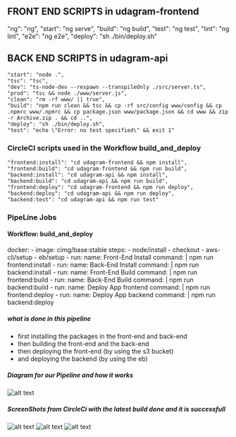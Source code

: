 ## FRONT END SCRIPTS in udagram-frontend

"ng": "ng",
"start": "ng serve",
"build": "ng build",
"test": "ng test",
"lint": "ng lint",
"e2e": "ng e2e",
"deploy": "sh ./bin/deploy.sh"

## BACK END SCRIPTS in udagram-api

    "start": "node .",
    "tsc": "tsc",
    "dev": "ts-node-dev --respawn --transpileOnly ./src/server.ts",
    "prod": "tsc && node ./www/server.js",
    "clean": "rm -rf www/ || true",
    "build": "npm run clean && tsc && cp -rf src/config www/config && cp .npmrc www/.npmrc && cp package.json www/package.json && cd www && zip -r Archive.zip . && cd ..",
    "deploy": "sh ./bin/deploy.sh",
    "test": "echo \"Error: no test specified\" && exit 1"

### CircleCI scripts used in the Workflow build_and_deploy

    "frontend:install": "cd udagram-frontend && npm install",
    "frontend:build": "cd udagram-frontend && npm run build",
    "backend:install": "cd udagram-api && npm install",
    "backend:build": "cd udagram-api && npm run build",
    "frontend:deploy": "cd udagram-frontend && npm run deploy",
    "backend:deploy": "cd udagram-api && npm run deploy",
    "backend:test": "cd udagram-api && npm run test"

### PipeLine Jobs

#### Workflow: build_and_deploy

docker: - image: cimg/base:stable
steps: - node/install - checkout - aws-cli/setup - eb/setup - run:
name: Front-End Install
command: |
npm run frontend:install - run:
name: Back-End Install
command: |
npm run backend:install - run:
name: Front-End Build
command: |
npm run frontend:build - run:
name: Back-End Build
command: |
npm run backend:build - run:
name: Deploy App frontend
command: |
npm run frontend:deploy - run:
name: Deploy App backend
command: |
npm run backend:deploy

##### what is done in this pipeline

- first installing the packages in the front-end and back-end
- then building the front-end and the back-end
- then deploying the front-end (by using the s3 bucket)
- and deploying the backend (by using the eb)

##### Diagram for our Pipeline and how it works

![alt text](https://github.com/david-wagih/DeploymentProject/blob/master/images/pipelineFlow.png?raw=true)

##### ScreenShots from CircleCi with the latest build done and it is successfull

![alt text](https://github.com/david-wagih/DeploymentProject/blob/master/images/lastBuild1.jpg?raw=true)
![alt text](https://github.com/david-wagih/DeploymentProject/blob/master/images/lastBuild2.jpg?raw=true)
![alt text](https://github.com/david-wagih/DeploymentProject/blob/master/images/lastBuild3.jpg?raw=true)
